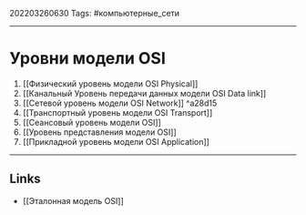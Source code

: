 202203260630
Tags: #компьютерные_сети

---

# Уровни модели OSI
1. [[Физический уровень модели OSI Physical]]
2. [[Канальный Уровень передачи данных модели OSI Data link]]
3. [[Сетевой уровень модели OSI Network]] ^a28d15
4. [[Транспортный уровень модели OSI Transport]]
5. [[Сеансовый уровень модели OSI]]
6. [[Уровень представления модели OSI]]
7. [[Прикладной уровень модели OSI Application]]

---
## Links
- [[Эталонная модель OSI]]
